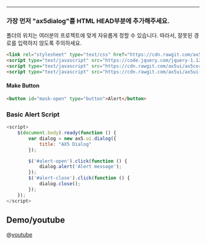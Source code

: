 
<hr/>

### 가장 먼저 "ax5dialog"를 HTML HEAD부분에 추가해주세요.

폴더의 위치는 여러분의 프로젝트에 맞게 자유롭게 정할 수 있습니다. 따라서, 잘못된 경로를 입력하지 않도록 주의하세요.
```html
<link rel="stylesheet" type="text/css" href="https://cdn.rawgit.com/ax5ui/ax5ui-dialog/master/dist/ax5dialog.css" />
<script type="text/javascript" src="https://code.jquery.com/jquery-1.12.3.min.js"></script>
<script type="text/javascript" src="https://cdn.rawgit.com/ax5ui/ax5core/master/dist/ax5core.min.js"></script>
<script type="text/javascript" src="https://cdn.rawgit.com/ax5ui/ax5ui-dialog/master/dist/ax5dialog.min.js"></script>
```

#### Make Button

```html
<button id="mask-open" type="button">Alert</button>
```

### Basic Alert Script

```js
<script>
    $(document.body).ready(function () {
        var dialog = new ax5.ui.dialog({
            title: "AX5 Dialog"
        });

        $('#alert-open').click(function () {
            dialog.alert('Alert message');
        });
        $('#alert-close').click(function () {
            dialog.close();
        });
    });
</script>
```
## Demo/youtube

@[youtube](https://www.youtube.com/watch?v=NnphatPoVUI)
